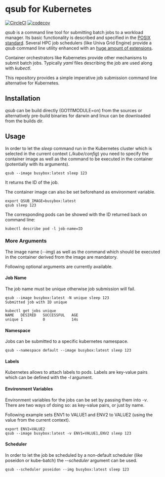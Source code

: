 # qsub for Kubernetes

[![CircleCI](https://circleci.com/gh/dgruber/qsub.svg?style=svg)](https://circleci.com/gh/dgruber/qsub)
[![codecov](https://codecov.io/gh/dgruber/qsub/branch/master/graph/badge.svg)](https://codecov.io/gh/dgruber/qsub)

_qsub_ is a command line tool for submitting batch jobs to a
workload manager. Its basic functionality is described and specified in
the [POSIX standard](https://pubs.opengroup.org/onlinepubs/9699919799/utilities/qsub.html). Several HPC job schedulers (like Univa Grid Engine) provide
a _qsub_ command line utility enhanced with an [huge amount of extensions](http://gridengine.eu/mangridengine/manuals.html).

Container orchestrators like Kubernetes provide other mechanisms
to submit batch jobs. Typically _yaml_ files describing the job 
are used along with _kubectl_.

This repository provides a simple imperative job submission command line 
alternative for Kubernetes.

## Installation

_qsub_ can be build directly (GO111MODULE=on) from the sources or alternatively pre-build binaries for darwin and linux can be downloaded from the builds dir.

## Usage 

In order to let the _sleep_ command run in the Kubernetes cluster
which is selected in the current context (_./kube/config_) you need
to specify the container image as well as the command to be executed
in the container (potentially with its arguments).

    qsub --image busybox:latest sleep 123

It returns the ID of the job.

The container image can also be set beforehand as environment variable.

    export QSUB_IMAGE=busybox:latest
    qsub sleep 123

The corresponding pods can be showed with the ID returned back on command line:

    kubectl describe pod -l job-name=ID

### More Arguments

The image name (_--img_) as well as the command which should be executed in the
container derived from the image are mandatory.

Following optional arguments are currently available.

#### Job Name

The job name must be unique otherwise job submission will fail.

    qsub --image busybox:latest -N unique sleep 123
    Submitted job with ID unique

    kubectl get jobs unique
    NAME   DESIRED   SUCCESSFUL   AGE
    unique 1         0            14s   

#### Namespace

Jobs can be submitted to a specific kubernetes namespace.

    qsub --namespace default --image busybox:latest sleep 123

#### Labels

Kubernetes allows to attach labels to pods. Labels are key-value pairs
which can be defined with the _-l_ argument.

#### Environment Variables

Environment variables for the jobs can be set by passing them into _-v_. There are
two ways of doing so: as key-value pairs, or just by name.

Following example sets ENV1 to VALUE1 and ENV2 to VALUE2 (using the value from 
the current context).

    export ENV2=VALUE2
    qsub --image busybox:latest -v ENV1=VALUE1,ENV2 sleep 123

#### Scheduler

In order to let the job be scheduled by a non-default scheduler (like poseidon 
or kube-batch) the _--scheduler_ argument can be used.

    qsub --scheduler poseidon --img busybox:latest sleep 123




